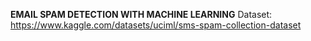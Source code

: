 **EMAIL SPAM DETECTION WITH MACHINE LEARNING**
Dataset: https://www.kaggle.com/datasets/uciml/sms-spam-collection-dataset
